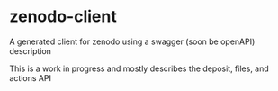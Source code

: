 # zenodo-client
A generated client for zenodo using a swagger (soon be openAPI) description

This is a work in progress and mostly describes the deposit, files, and actions API
